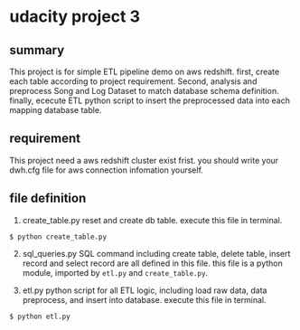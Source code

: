 # udacity project 3

 ## summary
This project is for simple ETL pipeline demo on aws redshift. first, create each table according to project requirement. Second, analysis and preprocess Song and Log Dataset to match database schema definition. finally, ececute ETL python script to insert the preprocessed data into each mapping database table.
 
 ## requirement
 This project need a aws redshift cluster exist frist. you should write your dwh.cfg file for aws connection infomation yourself. 
 
 ## file definition
 1. create_table.py
     reset and create db table. execute this file in terminal.
 ```
 $ python create_table.py
 ```
 2. sql_queries.py
    SQL command including create table, delete table, insert record and select record are all defined in this file. this file is a python module, imported by `etl.py` and `create_table.py`.

3.  etl.py
    python script for all ETL logic, including load raw data, data preprocess, and insert into database. execute this file in terminal.
```
$ python etl.py
```
